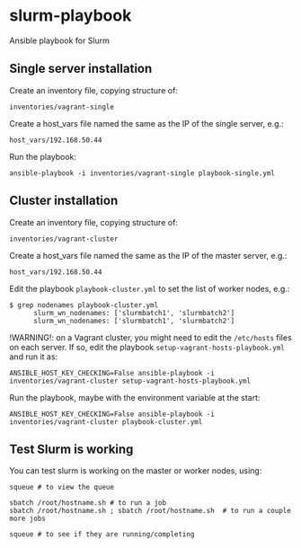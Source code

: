 # slurm-playbook

Ansible playbook for Slurm

## Single server installation

Create an inventory file, copying structure of:

`inventories/vagrant-single`

Create a host_vars file named the same as the IP of the single server, e.g.:

`host_vars/192.168.50.44`

Run the playbook:

`ansible-playbook -i inventories/vagrant-single playbook-single.yml`

## Cluster installation

Create an inventory file, copying structure of:

`inventories/vagrant-cluster`

Create a host_vars file named the same as the IP of the master server, e.g.:

`host_vars/192.168.50.44`

Edit the playbook `playbook-cluster.yml` to set the list of worker nodes, e.g.:

```
$ grep nodenames playbook-cluster.yml
      slurm_wn_nodenames: ['slurmbatch1', 'slurmbatch2']
      slurm_wn_nodenames: ['slurmbatch1', 'slurmbatch2']
```

!WARNING!: on a Vagrant cluster, you might need to edit the `/etc/hosts` files on each server.
If so, edit the playbook `setup-vagrant-hosts-playbook.yml` and run it as:

```
ANSIBLE_HOST_KEY_CHECKING=False ansible-playbook -i inventories/vagrant-cluster setup-vagrant-hosts-playbook.yml
```

Run the playbook, maybe with the environment variable at the start:

```
ANSIBLE_HOST_KEY_CHECKING=False ansible-playbook -i inventories/vagrant-cluster playbook-cluster.yml
```

## Test Slurm is working

You can test slurm is working on the master or worker nodes, using:

```
squeue # to view the queue

sbatch /root/hostname.sh # to run a job
sbatch /root/hostname.sh ; sbatch /root/hostname.sh  # to run a couple more jobs

squeue # to see if they are running/completing
```

